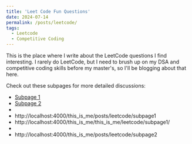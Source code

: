 ```yaml
---
title: 'Leet Code Fun Questions'
date: 2024-07-14
permalink: /posts/leetcode/
tags:
  - Leetcode
  - Competitive Coding
---
```


This is the place where I write about the LeetCode questions I find interesting. I rarely do LeetCode, but I need to brush up on my DSA and competitive coding skills before my master's, so I'll be blogging about that here.

Check out these subpages for more detailed discussions:
- [Subpage 1](../leetcode/subpage1)
- [Subpage 2](../leetcode/subpage2)
- 
- http://localhost:4000/this_is_me/posts/leetcode/subpage1
- http://localhost:4000/this_is_me/this_is_me/leetcode/subpage1/
- 
- http://localhost:4000/this_is_me/posts/leetcode/subpage2